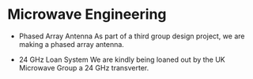 # Microwave Engineering

- Phased Array Antenna
As part of a third group design project, we are making a phased array antenna.

- 24 GHz Loan System
We are kindly being loaned out by the UK Microwave Group a 24 GHz transverter.
